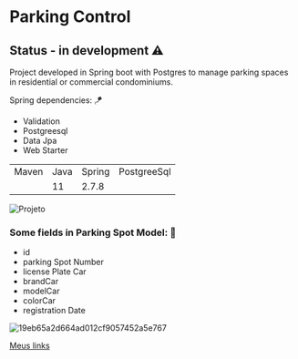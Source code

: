 <h1> <span style="color= #990760"> Parking Control</span></h1>

## Status - in development ⚠️

Project developed in Spring boot with Postgres to manage parking spaces in residential or commercial condominiums.

Spring dependencies: 🪁

* Validation
* Postgreesql
* Data Jpa
* Web Starter

<table>
<tr>

<td>Maven</td>
<td>Java</td>
<td>Spring</td>
<td>PostgreeSql</td>

</tr>

<tr>

<td> </td>
<td>11</td>
<td>2.7.8</td>
<td> </td>

</tr>
</table>


![Projeto](https://user-images.githubusercontent.com/112403510/219226556-91021acb-d220-439a-9d90-4f7fb12b9667.jpg)

### Some fields in  Parking Spot Model: 🚩

* id
* parking Spot Number
* license Plate Car
* brandCar
* modelCar
* colorCar
* registration Date

![19eb65a2d664ad012cf9057452a5e767](https://user-images.githubusercontent.com/112403510/219228627-ee57ab7e-79f3-4432-8bc2-79c414975d2d.gif)


[Meus links](https://dry-a.github.io/meus-links/ "meus projetos")
